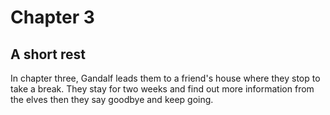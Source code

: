 # Chapter 3

## A short rest

In chapter three, Gandalf leads them to a friend's house where they stop to take a break. 
They stay for two weeks and find out more information from the elves then they say goodbye and keep going.
